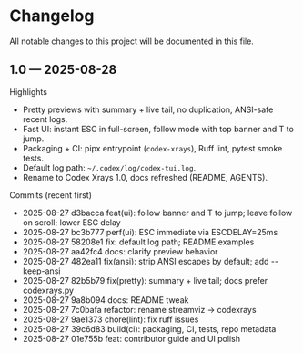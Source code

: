 # Changelog

All notable changes to this project will be documented in this file.

## 1.0 — 2025-08-28

Highlights
- Pretty previews with summary + live tail, no duplication, ANSI-safe recent logs.
- Fast UI: instant ESC in full-screen, follow mode with top banner and T to jump.
- Packaging + CI: pipx entrypoint (`codex-xrays`), Ruff lint, pytest smoke tests.
- Default log path: `~/.codex/log/codex-tui.log`.
- Rename to Codex Xrays 1.0, docs refreshed (README, AGENTS).

Commits (recent first)
- 2025-08-27 d3bacca feat(ui): follow banner and T to jump; leave follow on scroll; lower ESC delay
- 2025-08-27 bc3b777 perf(ui): ESC immediate via ESCDELAY=25ms
- 2025-08-27 58208e1 fix: default log path; README examples
- 2025-08-27 aa42fc4 docs: clarify preview behavior
- 2025-08-27 482ea11 fix(ansi): strip ANSI escapes by default; add --keep-ansi
- 2025-08-27 82b5b79 fix(pretty): summary + live tail; docs prefer codexrays.py
- 2025-08-27 9a8b094 docs: README tweak
- 2025-08-27 7c0bafa refactor: rename streamviz -> codexrays
- 2025-08-27 9ae1373 chore(lint): fix ruff issues
- 2025-08-27 39c6d83 build(ci): packaging, CI, tests, repo metadata
- 2025-08-27 01e755b feat: contributor guide and UI polish

